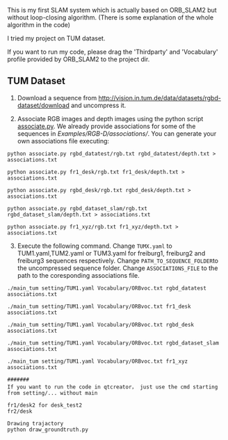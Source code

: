 This is my first SLAM system which is actually based on ORB_SLAM2 but without loop-closing algorithm.  (There is some explanation of the whole algorithm in the code)

I tried my project on TUM dataset.

If you want to run my code, please drag the 'Thirdparty' and 'Vocabulary' profile provided by ORB_SLAM2 to the project dir.

## TUM Dataset

1. Download a sequence from http://vision.in.tum.de/data/datasets/rgbd-dataset/download and uncompress it.

2. Associate RGB images and depth images using the python script [associate.py](http://vision.in.tum.de/data/datasets/rgbd-dataset/tools). We already provide associations for some of the sequences in *Examples/RGB-D/associations/*. You can generate your own associations file executing:

  ```
  python associate.py rgbd_datatest/rgb.txt rgbd_datatest/depth.txt > associations.txt

  python associate.py fr1_desk/rgb.txt fr1_desk/depth.txt > associations.txt

  python associate.py rgbd_desk/rgb.txt rgbd_desk/depth.txt > associations.txt

  python associate.py rgbd_dataset_slam/rgb.txt rgbd_dataset_slam/depth.txt > associations.txt

  python associate.py fr1_xyz/rgb.txt fr1_xyz/depth.txt > associations.txt

  ```

3. Execute the following command. Change `TUMX.yaml` to TUM1.yaml,TUM2.yaml or TUM3.yaml for freiburg1, freiburg2 and freiburg3 sequences respectively. Change `PATH_TO_SEQUENCE_FOLDER`to the uncompressed sequence folder. Change `ASSOCIATIONS_FILE` to the path to the coresponding associations file.

  ```
  ./main_tum setting/TUM1.yaml Vocabulary/ORBvoc.txt rgbd_datatest associations.txt

  ./main_tum setting/TUM1.yaml Vocabulary/ORBvoc.txt fr1_desk associations.txt

  ./main_tum setting/TUM1.yaml Vocabulary/ORBvoc.txt rgbd_desk associations.txt

  ./main_tum setting/TUM1.yaml Vocabulary/ORBvoc.txt rgbd_dataset_slam associations.txt

  ./main_tum setting/TUM1.yaml Vocabulary/ORBvoc.txt fr1_xyz associations.txt

#######
If you want to run the code in qtcreator， just use the cmd starting from setting/... without main

fr1/desk2 for desk_test2
fr2/desk

Drawing trajactory
python draw_groundtruth.py

